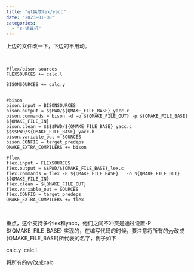 ```yaml
---
title: "qt集成lex/yacc"
date: "2023-01-08"
categories: 
  - "c-计算机"
---
```


上边的文件改一下，下边的不用动。

 

```
#flex/bison sources
FLEXSOURCES += calc.l

BISONSOURCES += calc.y


#bison
bison.input = BISONSOURCES
bison.output = $$PWD/${QMAKE_FILE_BASE}_yacc.c
bison.commands = bison -d -o ${QMAKE_FILE_OUT} -p ${QMAKE_FILE_BASE}   ${QMAKE_FILE_IN}
bison.clean = $$$$PWD/${QMAKE_FILE_BASE}_yacc.c $$$$PWD/${QMAKE_FILE_BASE}_yacc.h
bison.variable_out = SOURCES
bison.CONFIG = target_predeps
QMAKE_EXTRA_COMPILERS += bison

#flex
flex.input = FLEXSOURCES
flex.output = $$PWD/${QMAKE_FILE_BASE}_lex.c
flex.commands = flex -P ${QMAKE_FILE_BASE}   -o ${QMAKE_FILE_OUT} ${QMAKE_FILE_IN}
flex.clean = ${QMAKE_FILE_OUT}
flex.variable_out = SOURCES
flex.CONFIG = target_predeps
QMAKE_EXTRA_COMPILERS += flex

```

 

重点，这个支持多个lex和yacc，他们之间不冲突是通过设置-P ${QMAKE\_FILE\_BASE} 实现的，在编写代码的时候，要注意将所有的yy改成{QMAKE\_FILE\_BASE}所代表的名字，例子如下

calc.y  calc.l

将所有的yy改成calc

